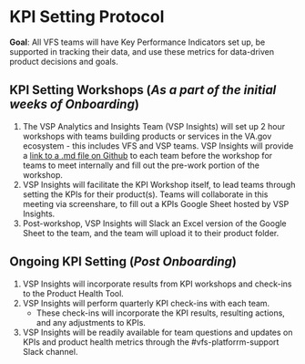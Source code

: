 # KPI Setting Protocol

**Goal**: All VFS teams will have Key Performance Indicators set up, be supported in tracking their data, and use these metrics for data-driven product decisions and goals. 

## KPI Setting Workshops (_As a part of the initial weeks of Onboarding_)
1. The VSP Analytics and Insights Team (VSP Insights) will set up 2 hour workshops with teams building products or services in the VA.gov ecosystem - this includes VFS and VSP teams. VSP Insights will provide a [link to a .md file on Github](https://github.com/department-of-veterans-affairs/va.gov-team/blob/master/platform/analytics/KPI%20Setting%20Pre-Workshop%20Template.md) to each team before the workshop for teams to meet internally and fill out the pre-work portion of the workshop.
2. VSP Insights will facilitate the KPI Workshop itself, to lead teams through setting the KPIs for their product(s). Teams will collaborate in this meeting via screenshare, to fill out a KPIs Google Sheet hosted by VSP Insights.
3. Post-workshop, VSP Insights will Slack an Excel version of the Google Sheet to the team, and the team will upload it to their product folder.

## Ongoing KPI Setting (_Post Onboarding_)
1. VSP Insights will incorporate results from KPI workshops and check-ins to the Product Health Tool.
2. VSP Insights will perform quarterly KPI check-ins with each team. 
    - These check-ins will incorporate the KPI results, resulting actions, and any adjustments to KPIs.
3. VSP Insights will be readily available for team questions and updates on KPIs and product health metrics through the #vfs-platforrm-support Slack channel.

